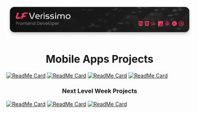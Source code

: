<p align="center">
  <a href="https://lfverissimo.com">
    <img alt="Logo LF Verissimo - Front-end Developer" src="./images/banner.png" />
  </a>
</p>
<h1 align="center">Mobile Apps Projects</h1>

[![ReadMe Card](https://github-readme-stats.vercel.app/api/pin/?username=luizfverissimo&repo=dice-roller&theme=bear)](https://github.com/luizfverissimo/dice-roller)
[![ReadMe Card](https://github-readme-stats.vercel.app/api/pin/?username=luizfverissimo&repo=placar-truco&theme=bear)](https://github.com/luizfverissimo/placar-truco)
[![ReadMe Card](https://github-readme-stats.vercel.app/api/pin/?username=luizfverissimo&repo=scotland-yard&theme=bear)](https://github.com/luizfverissimo/scotland-yard)
[![ReadMe Card](https://github-readme-stats.vercel.app/api/pin/?username=luizfverissimo&repo=shop-app-rnavigatio5-update&theme=bear)](https://github.com/luizfverissimo/shop-app-rnavigatio5-update)

<h3 align="center">Next Level Week Projects</h3>

[![ReadMe Card](https://github-readme-stats.vercel.app/api/pin/?username=luizfverissimo&repo=next-level-week-3-omnistack&theme=bear)](https://github.com/luizfverissimo/next-level-week-3-omnistack)
[![ReadMe Card](https://github-readme-stats.vercel.app/api/pin/?username=luizfverissimo&repo=next-level-week-2-omnistack&theme=bear)](https://github.com/luizfverissimo/next-level-week-2-omnistack)
[![ReadMe Card](https://github-readme-stats.vercel.app/api/pin/?username=luizfverissimo&repo=next-level-week-booster&theme=bear)](https://github.com/luizfverissimo/next-level-week-booster)